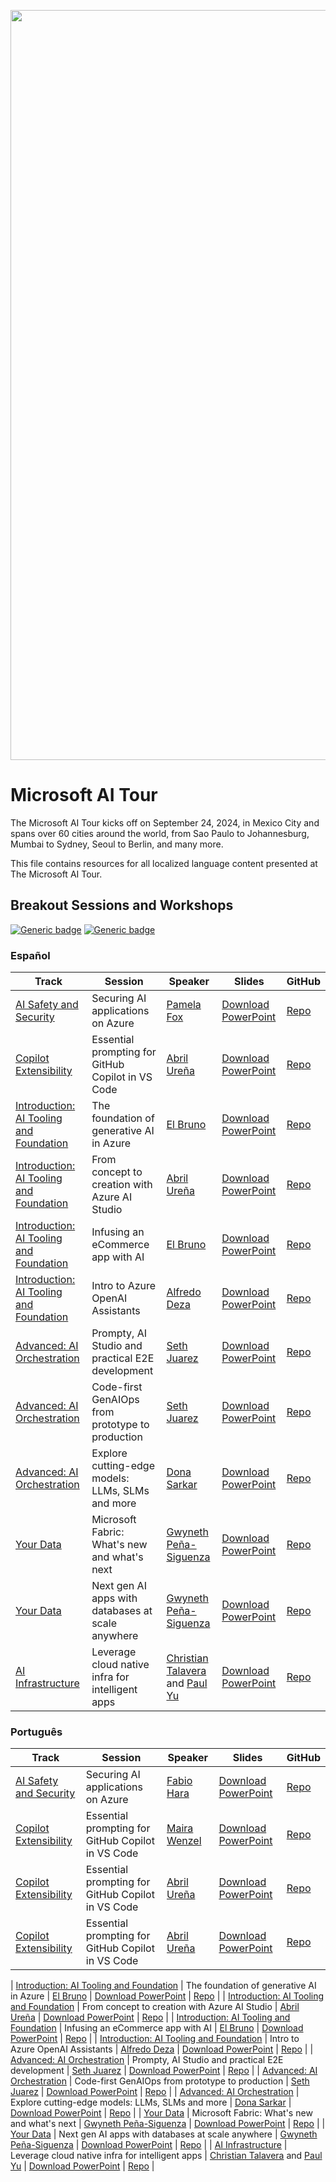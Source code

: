 <p align="center">
<img src="https://github.com/microsoft/aitour-repo-principal-list/blob/main/assets/email-banners_MSAITour24_v5.png" alt="decorative banner" width="1200"/>
</p>

# Microsoft AI Tour

The Microsoft AI Tour kicks off on September 24, 2024, in Mexico City and spans over 60 cities around the world, from Sao Paulo to Johannesburg, Mumbai to Sydney, Seoul to Berlin, and many more. 

This file contains resources for all localized language content presented at The Microsoft AI Tour.

## Breakout Sessions and Workshops
[![Generic badge](https://img.shields.io/badge/Translations-Espanol-red.svg)](https://github.com/cole-g-johnson/aitour-repo-principal-list-language-branch/tree/espanol) [![Generic badge](https://img.shields.io/badge/Translations-Portuguese-green.svg)](https://github.com/cole-g-johnson/aitour-repo-principal-list-language-branch/tree/portuguese)
### Español

| Track      | Session      | Speaker      | Slides      | GitHub      |
| ------------- | ------------- | ------------- | ------------- | ------------- |
| [AI Safety and Security](https://github.com/microsoft/aitour-repo-principal-list#ai-safety-and-security) | Securing AI applications on Azure | [Pamela Fox](https://github.com/pamelafox) | [Download PowerPoint](https://aka.ms/AAs7mfz) | [Repo](https://github.com/microsoft/aitour-securing-ai-apps-on-azure) |
| [Copilot Extensibility](https://github.com/microsoft/aitour-repo-principal-list#copilot-extensibility) | Essential prompting for GitHub Copilot in VS Code | [Abril Ureña](https://github.com/abrilurena) | [Download PowerPoint](https://aka.ms/AAs7etu) | [Repo](https://github.com/microsoft/aitour-Essential-Prompting-for-GitHub-Copilot-in-VS-Code) |
| [Introduction: AI Tooling and Foundation](https://github.com/microsoft/aitour-repo-principal-list#introduction-ai-orchestration-tooling-and-foundation) | The foundation of generative AI in Azure | [El Bruno](https://github.com/elbruno) | [Download PowerPoint](https://aka.ms/AAs7u27) | [Repo](https://github.com/microsoft/aitour-generative-ai-in-azure) |
| [Introduction: AI Tooling and Foundation](https://github.com/microsoft/aitour-repo-principal-list#introduction-ai-orchestration-tooling-and-foundation) | From concept to creation with Azure AI Studio | [Abril Ureña](https://github.com/abrilurena) | [Download PowerPoint](https://aka.ms/AAs7u28) | [Repo](https://github.com/microsoft/aitour-concept-to-creation-ai-studio) |
| [Introduction: AI Tooling and Foundation](https://github.com/microsoft/aitour-repo-principal-list#introduction-ai-orchestration-tooling-and-foundation) | Infusing an eCommerce app with AI​ | [El Bruno](https://github.com/elbruno) | [Download PowerPoint](https://aka.ms/AAsd4jc) | [Repo](https://github.com/microsoft/aitour-ecommerce-app-with-ai) |
| [Introduction: AI Tooling and Foundation](https://github.com/microsoft/aitour-repo-principal-list#introduction-ai-orchestration-tooling-and-foundation) | Intro to Azure OpenAI Assistants | [Alfredo Deza](https://github.com/alfredodeza) | [Download PowerPoint](https://aka.ms/AAs7ett) | [Repo](https://github.com/microsoft/aitour-azure-openai-assistants) |
| [Advanced: AI Orchestration](https://github.com/microsoft/aitour-repo-principal-list#advanced-taking-ai-orchestration-tooling-and-foundations-to-production) | Prompty, AI Studio and practical E2E development | [Seth Juarez](https://github.com/sethjuarez) | [Download PowerPoint](https://aka.ms/AAs7mft) | [Repo](https://github.com/microsoft/aitour-e2e-dev-with-prompty-and-ai-studio) |
| [Advanced: AI Orchestration](https://github.com/microsoft/aitour-repo-principal-list#advanced-taking-ai-orchestration-tooling-and-foundations-to-production) | Code-first GenAIOps from prototype to production | [Seth Juarez](https://github.com/sethjuarez) | [Download PowerPoint](https://aka.ms/AAs8rcf) | [Repo](https://github.com/microsoft/aitour-llmops-with-gen-ai-tools) |
| [Advanced: AI Orchestration](https://github.com/microsoft/aitour-repo-principal-list#advanced-taking-ai-orchestration-tooling-and-foundations-to-production) | Explore cutting-edge models: LLMs, SLMs and more | [Dona Sarkar](https://github.com/DonaSarkar) | [Download PowerPoint](https://aka.ms/AAs8yt1) | [Repo](https://github.com/microsoft/aitour-exploring-cutting-edge-models) |
| [Your Data](https://github.com/microsoft/aitour-repo-principal-list#your-data) | Microsoft Fabric: What's new and what's next | [Gwyneth Peña-Siguenza](https://github.com/madebygps) | [Download PowerPoint](https://aka.ms/AAs7u2a) | [Repo](https://github.com/microsoft/aitour-whats-new-with-fabric) |
| [Your Data](https://github.com/microsoft/aitour-repo-principal-list#your-data) | Next gen AI apps with databases at scale anywhere | [Gwyneth Peña-Siguenza](https://github.com/madebygps) | [Download PowerPoint](https://aka.ms/AAs8rcg) | [Repo](https://github.com/microsoft/aitour-ai-apps-with-scalable-database) |
| [AI Infrastructure](https://github.com/microsoft/aitour-repo-principal-list#ai-infrastructure) | Leverage cloud native infra for intelligent apps | [Christian Talavera](https://github.com/cmtal) and [Paul Yu](https://github.com/pauldotyu) | [Download PowerPoint](https://aka.ms/AAs7u29) | [Repo](https://github.com/microsoft/aitour-cloud-native-apps-with-azure-ai-and-aks) |

### Português 
| Track      | Session      | Speaker      | Slides      | GitHub      |
| ------------- | ------------- | ------------- | ------------- | ------------- |
| [AI Safety and Security](https://github.com/microsoft/aitour-repo-principal-list#ai-safety-and-security) | Securing AI applications on Azure | [Fabio Hara](https://github.com/fabioharams) | [Download PowerPoint](https://aka.ms/AAs7eu0) | [Repo](https://github.com/microsoft/aitour-securing-ai-apps-on-azure) |
| [Copilot Extensibility](https://github.com/microsoft/aitour-repo-principal-list#copilot-extensibility) | Essential prompting for GitHub Copilot in VS Code | [Maira Wenzel](https://github.com/mairaw) | [Download PowerPoint](https://aka.ms/AAs7mg0) | [Repo](https://github.com/microsoft/aitour-Essential-Prompting-for-GitHub-Copilot-in-VS-Code) |
| [Copilot Extensibility](https://github.com/microsoft/aitour-repo-principal-list#copilot-extensibility) | Essential prompting for GitHub Copilot in VS Code | [Abril Ureña](https://github.com/abrilurena) | [Download PowerPoint](https://aka.ms/AAs7etu) | [Repo](https://github.com/microsoft/aitour-Essential-Prompting-for-GitHub-Copilot-in-VS-Code) |
| [Copilot Extensibility](https://github.com/microsoft/aitour-repo-principal-list#copilot-extensibility) | Essential prompting for GitHub Copilot in VS Code | [Abril Ureña](https://github.com/abrilurena) | [Download PowerPoint](https://aka.ms/AAs7etu) | [Repo](https://github.com/microsoft/aitour-Essential-Prompting-for-GitHub-Copilot-in-VS-Code) |

| [Introduction: AI Tooling and Foundation](https://github.com/microsoft/aitour-repo-principal-list#introduction-ai-orchestration-tooling-and-foundation) | The foundation of generative AI in Azure | [El Bruno](https://github.com/elbruno) | [Download PowerPoint](https://aka.ms/AAs7u27) | [Repo](https://github.com/microsoft/aitour-generative-ai-in-azure) |
| [Introduction: AI Tooling and Foundation](https://github.com/microsoft/aitour-repo-principal-list#introduction-ai-orchestration-tooling-and-foundation) | From concept to creation with Azure AI Studio | [Abril Ureña](https://github.com/abrilurena) | [Download PowerPoint](https://aka.ms/AAs7u28) | [Repo](https://github.com/microsoft/aitour-concept-to-creation-ai-studio) |
| [Introduction: AI Tooling and Foundation](https://github.com/microsoft/aitour-repo-principal-list#introduction-ai-orchestration-tooling-and-foundation) | Infusing an eCommerce app with AI​ | [El Bruno](https://github.com/elbruno) | [Download PowerPoint](https://aka.ms/AAsd4jc) | [Repo](https://github.com/microsoft/aitour-ecommerce-app-with-ai) |
| [Introduction: AI Tooling and Foundation](https://github.com/microsoft/aitour-repo-principal-list#introduction-ai-orchestration-tooling-and-foundation) | Intro to Azure OpenAI Assistants | [Alfredo Deza](https://github.com/alfredodeza) | [Download PowerPoint](https://aka.ms/AAs7ett) | [Repo](https://github.com/microsoft/aitour-azure-openai-assistants) |
| [Advanced: AI Orchestration](https://github.com/microsoft/aitour-repo-principal-list#advanced-taking-ai-orchestration-tooling-and-foundations-to-production) | Prompty, AI Studio and practical E2E development | [Seth Juarez](https://github.com/sethjuarez) | [Download PowerPoint](https://aka.ms/AAs7mft) | [Repo](https://github.com/microsoft/aitour-e2e-dev-with-prompty-and-ai-studio) |
| [Advanced: AI Orchestration](https://github.com/microsoft/aitour-repo-principal-list#advanced-taking-ai-orchestration-tooling-and-foundations-to-production) | Code-first GenAIOps from prototype to production | [Seth Juarez](https://github.com/sethjuarez) | [Download PowerPoint](https://aka.ms/AAs8rcf) | [Repo](https://github.com/microsoft/aitour-llmops-with-gen-ai-tools) |
| [Advanced: AI Orchestration](https://github.com/microsoft/aitour-repo-principal-list#advanced-taking-ai-orchestration-tooling-and-foundations-to-production) | Explore cutting-edge models: LLMs, SLMs and more | [Dona Sarkar](https://github.com/DonaSarkar) | [Download PowerPoint](https://aka.ms/AAs8yt1) | [Repo](https://github.com/microsoft/aitour-exploring-cutting-edge-models) |
| [Your Data](https://github.com/microsoft/aitour-repo-principal-list#your-data) | Microsoft Fabric: What's new and what's next | [Gwyneth Peña-Siguenza](https://github.com/madebygps) | [Download PowerPoint](https://aka.ms/AAs7u2a) | [Repo](https://github.com/microsoft/aitour-whats-new-with-fabric) |
| [Your Data](https://github.com/microsoft/aitour-repo-principal-list#your-data) | Next gen AI apps with databases at scale anywhere | [Gwyneth Peña-Siguenza](https://github.com/madebygps) | [Download PowerPoint](https://aka.ms/AAs8rcg) | [Repo](https://github.com/microsoft/aitour-ai-apps-with-scalable-database) |
| [AI Infrastructure](https://github.com/microsoft/aitour-repo-principal-list#ai-infrastructure) | Leverage cloud native infra for intelligent apps | [Christian Talavera](https://github.com/cmtal) and [Paul Yu](https://github.com/pauldotyu) | [Download PowerPoint](https://aka.ms/AAs7u29) | [Repo](https://github.com/microsoft/aitour-cloud-native-apps-with-azure-ai-and-aks) |
